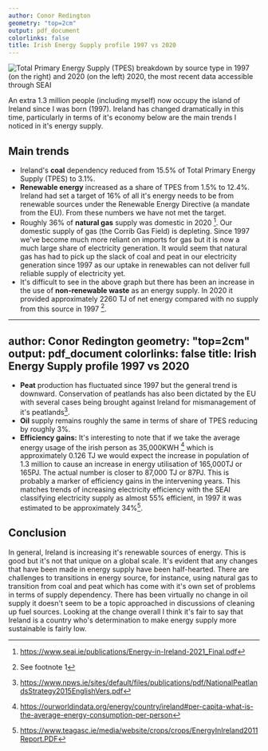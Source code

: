 ```yaml
---
author: Conor Redington
geometry: "top=2cm"
output: pdf_document
colorlinks: false
title: Irish Energy Supply profile 1997 vs 2020
---
```


![_Total Primary Energy Supply (TPES) breakdown by source type in 1997 (on the right) and 2020 (on the left) 2020, the
most recent data accessible through SEAI_](img/1997vs2020irlenergy.png)


An extra 1.3 million people (including myself) now occupy the island of Ireland since I was born (1997). Ireland has
changed dramatically in this time, particularly in terms of it's economy below are the main trends I noticed in it's energy
supply.

## Main trends

* Ireland's **coal** dependency reduced from 15.5% of Total Primary Energy Supply (TPES) to 3.1%.
* **Renewable energy** increased as a share of TPES from 1.5% to 12.4%. Ireland had set a target of 16% of all it's energy
  needs to be from renewable sources under the Renewable Energy Directive (a mandate from the EU). From these numbers we
  have not met the target.
* Roughly 36% of **natural gas** supply was domestic in 2020 [^1]. Our domestic supply of gas (the Corrib Gas Field) is
  depleting. Since 1997 we've become much more reliant on imports for gas but it is now a much large share of
  electricity generation. It would seem that natural gas has had to pick up the slack of coal and peat in our
  electricity generation since 1997 as our uptake in renewables can not deliver full reliable supply of electricity yet.
* It's difficult to see in the above graph but there has been an increase in the use of **non-renewable waste** as an energy
  supply. In 2020 it provided approximately 2260 TJ of net energy compared with no supply from this source in 1997 [^2]. 
---
author: Conor Redington
geometry: "top=2cm"
output: pdf_document
colorlinks: false
title: Irish Energy Supply profile 1997 vs 2020
---
* **Peat** production has fluctuated since 1997 but the general trend is downward. Conservation of peatlands has also been
  dictated by the EU with several cases being brought against Ireland for mismanagement of it's peatlands[^4].
* **Oil** supply remains roughly the same in terms of share of TPES reducing by roughly 3%. 
* **Efficiency gains:** It's interesting to note that if we take the average energy usage of the irish person as
  35,000KWH [^3] which is approximately 0.126 TJ we would expect the increase in population of 1.3 million to cause an
  increase in energy utilisation of 165,000TJ or 165PJ. The actual number is closer to 87,000 TJ or 87PJ. This is
  probably a marker of efficiency gains in the intervening years. This matches trends of increasing electricity
  efficiency with the SEAI classifying electricity supply as almost 55% efficient, in 1997 it was estimated to be
  approximately 34%[^5].

## Conclusion

In general, Ireland is increasing it's renewable sources of energy. This is good but it's not that unique on a global
scale. It's evident that any changes that have been made in energy supply have been half-hearted. There are challenges
to transitions in energy source, for instance, using natural gas to transition from coal and peat which has come with it's own
set of problems in terms of supply dependency. There has been virtually no change in oil supply it doesn't seem to be a
topic approached in discussions of cleaning up fuel sources. Looking at the change overall I think it's fair to say that
Ireland is a country who's determination to make energy supply more sustainable is fairly low.
 
[^1]: https://www.seai.ie/publications/Energy-in-Ireland-2021_Final.pdf
[^2]: See footnote 1
[^3]: https://ourworldindata.org/energy/country/ireland#per-capita-what-is-the-average-energy-consumption-per-person
[^4]: https://www.npws.ie/sites/default/files/publications/pdf/NationalPeatlandsStrategy2015EnglishVers.pdf
[^5]: https://www.teagasc.ie/media/website/crops/crops/EnergyInIreland2011Report.PDF
